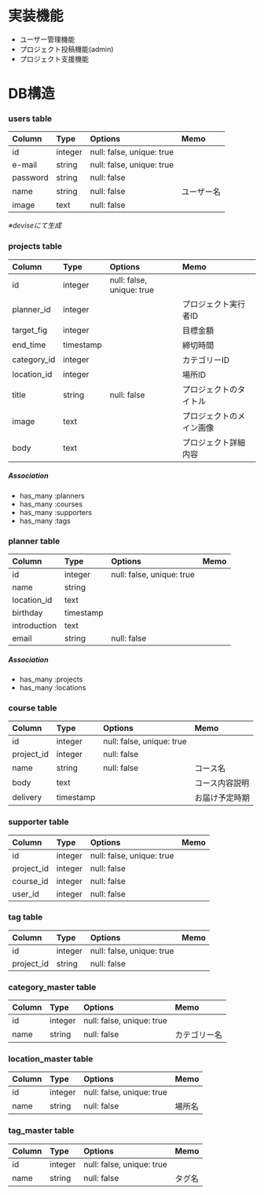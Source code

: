 # 実装機能

- ユーザー管理機能
- プロジェクト投稿機能(admin)
- プロジェクト支援機能

# DB構造

### users table
| Column     | Type       | Options     | Memo |
| :--------- | :--------- | :---------- | :--- |
| id         | integer    | null: false, unique: true | |
| e-mail     | string     | null: false, unique: true | |
| password   | string     | null: false | |
| name       | string     | null: false | ユーザー名 |
| image      | text       | null: false | ||
*※deviseにて生成*


### projects table
| Column     | Type       | Options     | Memo |
| :--------- | :--------- | :---------- | :--- |
| id         | integer    | null: false, unique: true | |
| planner_id | integer    |             | プロジェクト実行者ID |
| target_fig | integer    |             | 目標金額 |
| end_time   | timestamp  |             | 締切時間 |
| category_id | integer   |             | カテゴリーID |
| location_id | integer   |             | 場所ID |
| title      | string     | null: false | プロジェクトのタイトル |
| image      | text       |             | プロジェクトのメイン画像 |
| body       | text       |             | プロジェクト詳細内容 |

##### Association
- has_many :planners
- has_many :courses
- has_many :supporters
- has_many :tags


### planner table
| Column     | Type       | Options     | Memo |
| :--------- | :--------- | :---------- | :--- |
| id         | integer    | null: false, unique: true | |
| name       | string     |             |      |
| location_id | text      |             |      |
| birthday   | timestamp  |             |      |
| introduction | text     |             |      |
| email      | string     | null: false |      ||

##### Association
- has_many :projects
- has_many :locations

### course table
| Column     | Type       | Options     | Memo |
| :--------- | :--------- | :---------- | :--- |
| id         | integer    | null: false, unique: true | |
| project_id | integer    | null: false | |
| name       | string     | null: false | コース名 |
| body       | text       |             | コース内容説明 |
| delivery   | timestamp  |             | お届け予定時期 |

### supporter table
| Column     | Type       | Options     | Memo |
| :--------- | :--------- | :---------- | :--- |
| id         | integer    | null: false, unique: true | |
| project_id | integer    | null: false | |
| course_id  | integer    | null: false | |
| user_id    | integer    | null: false | ||

### tag table
| Column     | Type       | Options     | Memo |
| :--------- | :--------- | :---------- | :--- |
| id         | integer    | null: false, unique: true | |
| project_id | string     | null: false | |


### category_master table
| Column     | Type       | Options     | Memo |
| :--------- | :--------- | :---------- | :--- |
| id         | integer    | null: false, unique: true | |
| name       | string     | null: false | カテゴリー名 |


### location_master table
| Column     | Type       | Options     | Memo |
| :--------- | :--------- | :---------- | :--- |
| id         | integer    | null: false, unique: true | |
| name       | string     | null: false | 場所名 |

### tag_master table
| Column     | Type       | Options     | Memo |
| :--------- | :--------- | :---------- | :--- |
| id         | integer    | null: false, unique: true | |
| name       | string     | null: false | タグ名 |
